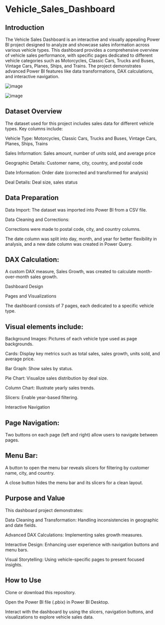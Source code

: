 # Vehicle_Sales_Dashboard

## Introduction

The Vehicle Sales Dashboard is an interactive and visually appealing Power BI project designed to analyze and showcase sales information across various vehicle types. This dashboard provides a comprehensive overview of vehicle sales performance, with specific pages dedicated to different vehicle categories such as Motorcycles, Classic Cars, Trucks and Buses, Vintage Cars, Planes, Ships, and Trains. The project demonstrates advanced Power BI features like data transformations, DAX calculations, and interactive navigation.

![image](https://github.com/user-attachments/assets/3b0bc0af-ba4d-42ca-80ab-c246b4f993fc)


![image](https://github.com/user-attachments/assets/dce42e9c-4258-42e6-8c4c-25112e0ac46a)



## Dataset Overview

The dataset used for this project includes sales data for different vehicle types. Key columns include:

Vehicle Type: Motorcycles, Classic Cars, Trucks and Buses, Vintage Cars, Planes, Ships, Trains

Sales Information: Sales amount, number of units sold, and average price

Geographic Details: Customer name, city, country, and postal code

Date Information: Order date (corrected and transformed for analysis)

Deal Details: Deal size, sales status

## Data Preparation

Data Import: The dataset was imported into Power BI from a CSV file.

Data Cleaning and Corrections:

Corrections were made to postal code, city, and country columns.

The date column was split into day, month, and year for better flexibility in analysis, and a new date column was created in Power Query.

## DAX Calculation:

A custom DAX measure, Sales Growth, was created to calculate month-over-month sales growth.

Dashboard Design

Pages and Visualizations

The dashboard consists of 7 pages, each dedicated to a specific vehicle type.

## Visual elements include:

Background Images: Pictures of each vehicle type used as page backgrounds.

Cards: Display key metrics such as total sales, sales growth, units sold, and average price.

Bar Graph: Show sales by status.

Pie Chart: Visualize sales distribution by deal size.

Column Chart: Illustrate yearly sales trends.

Slicers: Enable year-based filtering.

Interactive Navigation

## Page Navigation:

Two buttons on each page (left and right) allow users to navigate between pages.

## Menu Bar:

A button to open the menu bar reveals slicers for filtering by customer name, city, and country.

A close button hides the menu bar and its slicers for a clean layout.

## Purpose and Value

This dashboard project demonstrates:

Data Cleaning and Transformation: Handling inconsistencies in geographic and date fields.

Advanced DAX Calculations: Implementing sales growth measures.

Interactive Design: Enhancing user experience with navigation buttons and menu bars.

Visual Storytelling: Using vehicle-specific pages to present focused insights.

## How to Use

Clone or download this repository.

Open the Power BI file (.pbix) in Power BI Desktop.

Interact with the dashboard by using the slicers, navigation buttons, and visualizations to explore vehicle sales data.
